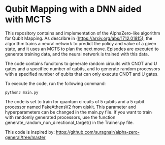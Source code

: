 # Qubit Mapping with a DNN aided with MCTS

This repository contains and implementation of the AlphaZero-like algorithm for Qubit Mapping. As describre in (https://arxiv.org/abs/1712.01815), the algorithm trains a neural network to predict the policy and value of a given state, and it uses an MCTS to plan the next move. Episodes are executed to generate training data, and the neural network is trained with this data.

The code contains funcitons to generate random circuits with CNOT and U gates and a specifiec number of qubits, and to generate random processors with a specified number of qubits that can only execute CNOT and U gates. 

To execute the code, run the following command:

```
python3 main.py
```

The code is set to train for quantum circuits of 5 qubits and a 5 qubit processor named FakeAthensV2 from qiskit. This parameter and hyperparameters can be changed in the main.py file. If you want to train with randomly generated processors, use the function generate_random_non_directional_target() in the Trainer.py file.

This code is inspired by:
https://github.com/suragnair/alpha-zero-general/tree/master

